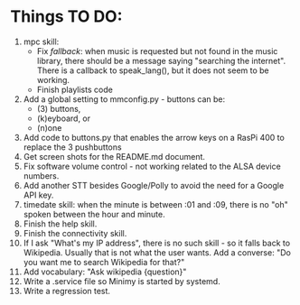 # Things TO DO:

1. mpc skill:
    - Fix *fallback*: when music is requested but not found in the music library, there should be a message saying "searching the internet".
There is a callback to speak_lang(), but it does not seem to be working.
    - Finish playlists code
1. Add a global setting to mmconfig.py - buttons can be:
    - (3) buttons, 
    - (k)eyboard, or
    - (n)one
1. Add code to buttons.py that enables the arrow keys on a RasPi 400 to replace the 3 pushbuttons
1. Get screen shots for the README.md document.
1. Fix software volume control - not working related to the ALSA device numbers.
1. Add another STT besides Google/Polly to avoid the need for a Google API key.
1. timedate skill: when the minute is between :01 and :09, there is no "oh" spoken between the hour and minute.
1. Finish the help skill.
1. Finish the connectivity skill.
1. If I ask "What's my IP address", there is no such skill - so it falls back to Wikipedia.
Usually that is not what the user wants. Add a converse: "Do you want me to search Wikipedia for that?"
1. Add vocabulary: "Ask wikipedia {question}"
1. Write a .service file so Minimy is started by systemd.
1. Write a regression test.

